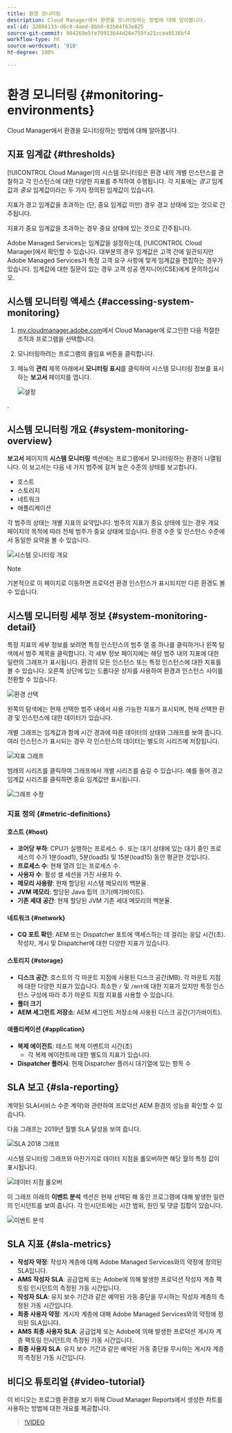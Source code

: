 ```yaml
---
title: 환경 모니터링
description: Cloud Manager에서 환경을 모니터링하는 방법에 대해 알아봅니다.
exl-id: 32886133-d6c0-4aed-8bb0-81b84f63e825
source-git-commit: 984269e5fe70913644d26e759fa21ccea0536bf4
workflow-type: ht
source-wordcount: '910'
ht-degree: 100%

---
```



# 환경 모니터링 {#monitoring-environments}

Cloud Manager에서 환경을 모니터링하는 방법에 대해 알아봅니다.

## 지표 임계값 {#thresholds}

[!UICONTROL Cloud Manager]의 시스템 모니터링은 환경 내의 개별 인스턴스를 관찰하고 각 인스턴스에 대한 다양한 지표를 추적하여 수행됩니다. 각 지표에는 *경고* 임계값과 *중요* 임계값이라는 두 가지 정의된 임계값이 있습니다.

지표가 경고 임계값을 초과하는 (단, 중요 임계값 미만) 경우 경고 상태에 있는 것으로 간주됩니다.

지표가 중요 임계값을 초과하는 경우 중요 상태에 있는 것으로 간주됩니다.

Adobe Managed Services는 임계값을 설정하는데, [!UICONTROL Cloud Manager]에서 확인할 수 있습니다. 대부분의 경우 임계값은 고객 간에 일관되지만 Adobe Managed Services가 특정 고객 요구 사항에 맞게 임계값을 편집하는 경우가 있습니다. 임계값에 대한 질문이 있는 경우 고객 성공 엔지니어(CSE)에게 문의하십시오.

## 시스템 모니터링 액세스 {#accessing-system-monitoring}

1. [my.cloudmanager.adobe.com](https://my.cloudmanager.adobe.com)에서 Cloud Manager에 로그인한 다음 적절한 조직과 프로그램을 선택합니다.

1. 모니터링하려는 프로그램의 줄임표 버튼을 클릭합니다.
1. 메뉴의 **관리** 제목 아래에서 **모니터링 표시**&#x200B;를 클릭하여 시스템 모니터링 정보를 표시하는 **보고서** 페이지를 엽니다.

   ![설정](/help/assets/first-timea1.png)

.

## 시스템 모니터링 개요 {#system-monitoring-overview}

**보고서** 페이지의 **시스템 모니터링** 섹션에는 프로그램에서 모니터링하는 환경이 나열됩니다. 이 보고서는 다음 네 가지 범주에 걸쳐 높은 수준의 상태를 보고합니다.

* 호스트
* 스토리지
* 네트워크
* 애플리케이션

각 범주의 상태는 개별 지표의 요약입니다. 범주의 지표가 중요 상태에 있는 경우 개요 페이지의 목적에 따라 전체 범주가 중요 상태에 있습니다. 환경 수준 및 인스턴스 수준에서 동일한 요약을 볼 수 있습니다.

![시스템 모니터링 개요](/help/assets/System-Monitoring-Reports.png)

>[!NOTE]
>
>기본적으로 이 페이지로 이동하면 프로덕션 환경 인스턴스가 표시되지만 다른 환경도 볼 수 있습니다.

## 시스템 모니터링 세부 정보 {#system-monitoring-detail}

특정 지표의 세부 정보를 보려면 특정 인스턴스의 범주 열 중 하나를 클릭하거나 왼쪽 탐색에서 범주 제목을 클릭합니다. 각 세부 정보 페이지에는 해당 범주 내의 지표에 대한 일련의 그래프가 표시됩니다. 환경의 모든 인스턴스 또는 특정 인스턴스에 대한 지표를 볼 수 있습니다. 오른쪽 상단에 있는 드롭다운 상자를 사용하여 환경과 인스턴스 사이를 전환할 수 있습니다.

![환경 선택](/help/assets/System_Monitoring1.png)

왼쪽의 탐색에는 현재 선택한 범주 내에서 사용 가능한 지표가 표시되며, 현재 선택한 환경 및 인스턴스에 대한 데이터가 있습니다.

개별 그래프는 임계값과 함께 시간 경과에 따른 데이터의 상태와 그래프를 보여 줍니다. 여러 인스턴스가 표시되는 경우 각 인스턴스의 데이터는 별도의 시리즈에 저장됩니다.

![지표 그래프](/help/assets/Monitoring_Graphs1.png)

범례의 시리즈를 클릭하여 그래프에서 개별 시리즈를 숨길 수 있습니다.
예를 들어 경고 임계값 시리즈를 클릭하면 중요 임계값만 표시됩니다.

![그래프 수정](/help/assets/Monitoring_Graphs2.png)

### 지표 정의 {#metric-definitions}

#### 호스트 {#host}

* **코어당 부하**: CPU가 실행하는 프로세스 수. 또는 대기 상태에 있는 대기 중인 프로세스의 수가 1분(load1), 5분(load5) 및 15분(load15) 동안 평균한 것입니다.
* **프로세스 수**: 현재 열려 있는 프로세스 수.
* **사용자 수**: 활성 셸 세션을 가진 사용자 수.
* **메모리 사용량**: 현재 할당된 시스템 메모리의 백분율.
* **JVM 메모리**: 할당된 Java 힙의 크기(메가바이트).
* **기존 세대 공간**: 현재 할당된 JVM 기존 세대 메모리의 백분율.

#### 네트워크 {#network}

* **CQ 포트 확인**: AEM 또는 Dispatcher 포트에 액세스하는 데 걸리는 응답 시간(초). 작성자, 게시 및 Dispatcher에 대한 다양한 지표가 있습니다.

#### 스토리지 {#storage}

* **디스크 공간**: 호스트의 각 마운트 지점에 사용된 디스크 공간(MB). 각 마운트 지점에 대한 다양한 지표가 있습니다. 최소한 `/` 및 `/mnt`에 대한 지표가 있지만 특정 인스턴스 구성에 따라 추가 마운트 지점 지표를 사용할 수 있습니다.
* **폴더 크기**
* **AEM 세그먼트 저장소**: AEM 세그먼트 저장소에 사용된 디스크 공간(기가바이트).

#### 애플리케이션 {#application}

* **복제 에이전트**: 테스트 복제 이벤트의 시간(초)
   * 각 복제 에이전트에 대한 별도의 지표가 있습니다.
* **Dispatcher 플러시**: 현재 Dispatcher 플러시 대기열에 있는 항목 수

## SLA 보고 {#sla-reporting}

계약된 SLA(서비스 수준 계약)와 관련하여 프로덕션 AEM 환경의 성능을 확인할 수 있습니다.

다음 그래프는 2019년 월별 SLA 달성을 보여 줍니다.

![SLA 2018 그래프](/help/assets/SLA-Reports-one.png)

시스템 모니터링 그래프와 마찬가지로 데이터 지점을 롤오버하면 해당 월의 특정 값이 표시됩니다.

![데이터 지점 롤오버](/help/assets/SLA-Reports-two.png)

이 그래프 아래의 **이벤트 분석** 섹션은 현재 선택된 해 동안 프로그램에 대해 발생한 일련의 인시던트를 보여 줍니다. 각 인시던트에는 시간 범위, 원인 및 댓글 집합이 있습니다.

![이벤트 분석](/help/assets/sla-reporting3.png)

## SLA 지표 {#sla-metrics}

* **작성자 약정**: 작성자 계층에 대해 Adobe Managed Services와의 약정에 정의된 SLA입니다.
* **AMS 작성자 SLA**: 공급업체 또는 Adobe에 의해 발생한 프로덕션 작성자 계층 팩토링 인시던트의 측정된 가동 시간입니다.
* **작성자 SLA**: 유지 보수 기간과 같은 예약된 가동 중단을 무시하는 작성자 계층의 측정된 가동 시간입니다.
* **최종 사용자 약정**: 게시자 계층에 대해 Adobe Managed Services와의 약정에 정의된 SLA입니다.
* **AMS 최종 사용자 SLA**: 공급업체 또는 Adobe에 의해 발생한 프로덕션 게시자 계층 팩토링 인시던트의 측정된 가동 시간입니다.
* **최종 사용자 SLA**: 유지 보수 기간과 같은 예약된 가동 중단을 무시하는 게시자 계층의 측정된 가동 시간입니다.

## 비디오 튜토리얼 {#video-tutorial}

이 비디오는 프로그램 환경을 보기 위해 Cloud Manager Reports에서 생성한 차트를 사용하는 방법에 대한 개요를 제공합니다.

>[!VIDEO](https://video.tv.adobe.com/v/26315/)
